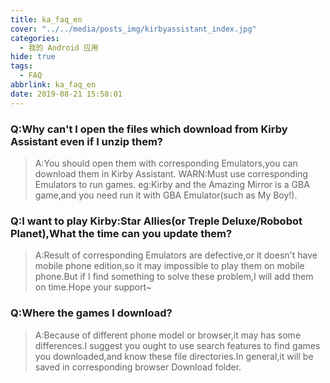 ```yaml
---
title: ka_faq_en
cover: "../../media/posts_img/kirbyassistant_index.jpg"
categories:
  - 我的 Android 应用
hide: true
tags:
  - FAQ
abbrlink: ka_faq_en
date: 2019-08-21 15:58:01
---
```


### Q:Why can't I open the files which download from Kirby Assistant even if I unzip them?

> A:You should open them with corresponding Emulators,you can download them in Kirby Assistant. WARN:Must use corresponding Emulators to run games. eg:Kirby and the Amazing Mirror is a GBA game,and you need run it with GBA Emulator(such as My Boy!).

### Q:I want to play Kirby:Star Allies(or Treple Deluxe/Robobot Planet),What the time can you update them?

> A:Result of corresponding Emulators are defective,or it doesn't have mobile phone edition,so it may impossible to play them on mobile phone.But if I find something to solve these problem,I will add them on time.Hope your support~

### Q:Where the games I download?

> A:Because of different phone model or browser,it may has some differences.I suggest you ought to use search features to find games you downloaded,and know these file directories.In general,it will be saved in corresponding browser Download folder.
